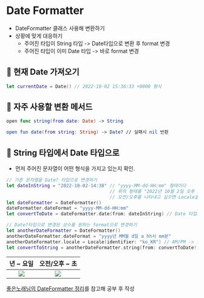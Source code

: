 # Date Formatter
- DateFormatter 클래스 사용해 변환하기
- 상황에 맞게 대응하기
    - 주어진 타입이 String 타입 -> Date타입으로 변환 후 format 변경
    - 주어진 타입이 이미 Date 타입 -> 바로 format 변경

## 🍎 현재 Date 가져오기
```swift
let currentDate = Date() // 2022-10-02 15:36:33 +0000 형식
```

## 🍎 자주 사용할 변환 메서드
```swift
open func string(from date: Date) -> String

open fun date(from string: String) -> Date? // 실패시 nil 반환
```

## 🍎 String 타입에서 Date 타입으로
- 먼저 주어진 문자열이 어떤 형식을 가지고 있는지 확인.
```swift
// 기존 문자열을 Date? 타입으로 변경하기
let dateInString = "2022-10-02-14:38" // "yyyy-MM-dd-HH:mm" 형태이다 
                                      // 위의 형태를 "2022년 10월 2일 오후 2시 38분" 으로 바꾸는 과정 -> "yyyy년 MM월 d일 a hh시 mm분" 형태이다.
                                      // 오전/오후를 나타내고 싶으면 Locale을 한국으로 설정 default는 AM/PM
let dateFormatter = DateFormatter()
dateFormatter.dateFormat = "yyyy-MM-dd-HH:mm"
let convertToDate = dateFormatter.date(from: dateInString) // Date 타입으로 변환

// Date?타입으로 변경된 상수를 원하는 format으로 변경하기
let anotherDateFormatter = DateFormatter()
anotherDateFormatter.dateFormat = "yyyy년 MM월 d일 a hh시 mm분"
anotherDateFormatter.locale = Locale(identifier: "ko_KR") // AM/PM -> 오전/오후
let convertToString = anotherDateFormatter.string(from: convertToDate!)
```

|              년 ~ 요일               |            오전/오후 ~ 초            |
|:------------------------------------:|:------------------------------------:|
| ![](https://i.imgur.com/AzSjsRD.jpg) | ![](https://i.imgur.com/RSfkdUi.png) |

[좋은노래님의 DateFormatter 정리](https://formestory.tistory.com/6)를 참고해 공부 후 작성
